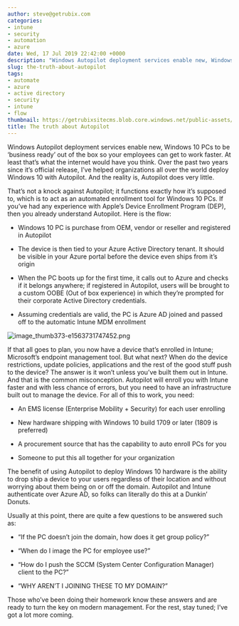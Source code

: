 ```yaml
---
author: steve@getrubix.com
categories:
- intune
- security
- automation
- azure
date: Wed, 17 Jul 2019 22:42:00 +0000
description: "Windows Autopilot deployment services enable new, Windows 10 PCs to be ‘business ready’ out of the box so your employees can get to work faster. At least that’s what the internet would have you think. Over the past two years since it’s official release, I’ve helped organizations all"
slug: the-truth-about-autopilot
tags:
- automate
- azure
- active directory
- security
- intune
- flow
thumbnail: https://getrubixsitecms.blob.core.windows.net/public-assets/content/v1/thumbnails/the-truth-about-autopilot_thumbnail.jpg
title: The truth about Autopilot
---
```


Windows Autopilot deployment services enable new, Windows 10 PCs to be ‘business ready’ out of the box so your employees can get to work faster. At least that’s what the internet would have you think. Over the past two years since it’s official release, I’ve helped organizations all over the world deploy Windows 10 with Autopilot. And the reality is, Autopilot does very little.

That’s not a knock against Autopilot; it functions exactly how it’s supposed to, which is to act as an automated enrollment tool for Windows 10 PCs. If you’ve had any experience with Apple’s Device Enrollment Program (DEP), then you already understand Autopilot. Here is the flow:

-   Windows 10 PC is purchase from OEM, vendor or reseller and registered in Autopilot
    
-   The device is then tied to your Azure Active Directory tenant. It should be visible in your Azure portal before the device even ships from it’s origin
    
-   When the PC boots up for the first time, it calls out to Azure and checks if it belongs anywhere; if registered in Autopilot, users will be brought to a custom OOBE (Out of box experience) in which they’re prompted for their corporate Active Directory credentials.
    
-   Assuming credentials are valid, the PC is Azure AD joined and passed off to the automatic Intune MDM enrollment
    

![image_thumb373-e1563731747452.png](https://getrubixsitecms.blob.core.windows.net/public-assets/content/v1/5dd365a31aa1fd743bc30b8e/1581032505797-8TNCR8CQKC4XCMGCRAEL/image_thumb373-e1563731747452.png)

If that all goes to plan, you now have a device that’s enrolled in Intune; Microsoft’s endpoint management tool. But what next? When do the device restrictions, update policies, applications and the rest of the good stuff push to the device? The answer is it won’t unless you’ve built them out in Intune. And that is the common misconception. Autopilot will enroll you with Intune faster and with less chance of errors, but you need to have an infrastructure built out to manage the device. For all of this to work, you need:

-   An EMS license (Enterprise Mobility + Security) for each user enrolling
    
-   New hardware shipping with Windows 10 build 1709 or later (1809 is preferred)
    
-   A procurement source that has the capability to auto enroll PCs for you
    
-   Someone to put this all together for your organization
    

The benefit of using Autopilot to deploy Windows 10 hardware is the ability to drop ship a device to your users regardless of their location and without worrying about them being on or off the domain. Autopilot and Intune authenticate over Azure AD, so folks can literally do this at a Dunkin’ Donuts.

Usually at this point, there are quite a few questions to be answered such as:

-   “If the PC doesn’t join the domain, how does it get group policy?”
    
-   “When do I image the PC for employee use?”
    
-   “How do I push the SCCM (System Center Configuration Manager) client to the PC?”
    
-   “WHY AREN’T I JOINING THESE TO MY DOMAIN?”
    

Those who’ve been doing their homework know these answers and are ready to turn the key on modern management. For the rest, stay tuned; I’ve got a lot more coming.